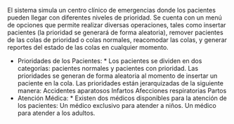 El sistema simula un centro clínico de emergencias donde los pacientes pueden llegar con diferentes niveles de prioridad. 
Se cuenta con un menú de opciones que permite realizar diversas operaciones, tales como insertar pacientes (la prioridad se generará de forma aleatoria), remover pacientes de las colas de prioridad o colas normales, reacomodar las colas, y generar reportes del estado de las colas en cualquier momento.
* Prioridades de los Pacientes: *
Los pacientes se dividen en dos categorías: pacientes normales y pacientes con prioridad. Las prioridades se generan de forma aleatoria al momento de insertar un paciente en la cola. Las prioridades están jerarquizadas de la siguiente manera:
Accidentes aparatosos
Infartos
Afecciones respiratorias
Partos
* Atención Médica: *
Existen dos médicos disponibles para la atención de los pacientes:
Un médico exclusivo para atender a niños.
Un médico para atender a los adultos.
